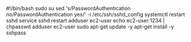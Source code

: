 #!/bin/bash
sudo su
sed 's/PasswordAuthentication no/PasswordAuthentication yes/' -i /etc/ssh/sshd_config
systemctl restart sshd
service sshd restart
adduser ec2-user
echo ec2-user:1234 | chpasswd
adduser ec2-user sudo
apt-get update -y
apt-get install -y sshpass

